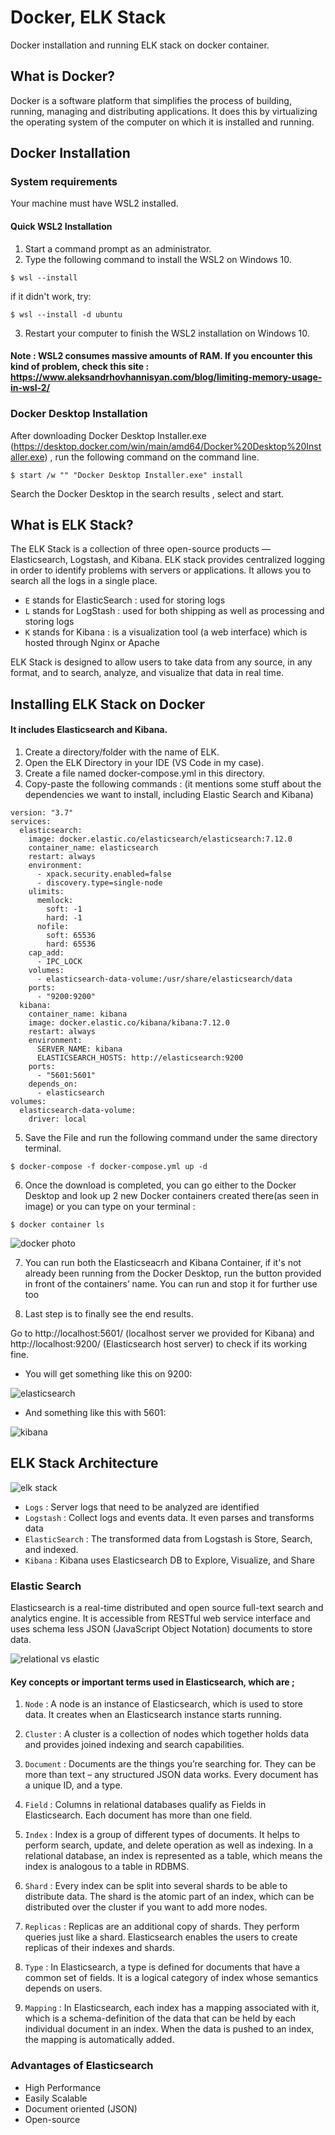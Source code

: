 # Docker, ELK Stack
Docker installation and running ELK stack on docker container.

## What is Docker?
Docker is a software platform that simplifies the process of building, running, managing and distributing applications. It does this by virtualizing the operating system of the computer on which it is installed and running.

## Docker Installation

### System requirements
Your machine must have WSL2 installed.

#### Quick WSL2 Installation
1. Start a command prompt as an administrator.
2. Type the following command to install the WSL2 on Windows 10.
```
$ wsl --install
```
if it didn't work, try:
```
$ wsl --install -d ubuntu
```
3. Restart your computer to finish the WSL2 installation on Windows 10.

#### Note : WSL2 consumes massive amounts of RAM. If you encounter this kind of problem, check this site : https://www.aleksandrhovhannisyan.com/blog/limiting-memory-usage-in-wsl-2/

### Docker Desktop Installation
After downloading Docker Desktop Installer.exe (https://desktop.docker.com/win/main/amd64/Docker%20Desktop%20Installer.exe) , run the following command on the command line.

```
$ start /w "" "Docker Desktop Installer.exe" install
```
Search the Docker Desktop in the search results , select and start.

## What is ELK Stack?
The ELK Stack is a collection of three open-source products — Elasticsearch, Logstash, and Kibana. ELK stack provides centralized logging in order to identify problems with servers or applications. It allows you to search all the logs in a single place.

- `E` stands for ElasticSearch : used for storing logs
- `L` stands for LogStash : used for both shipping as well as processing and storing logs
- `K` stands for Kibana : is a visualization tool (a web interface) which is hosted through Nginx or Apache

ELK Stack is designed to allow users to take data from any source, in any format, and to search, analyze, and visualize that data in real time.

## Installing ELK Stack on Docker
#### It includes Elasticsearch and Kibana.

1. Create a directory/folder with the name of ELK.
2. Open the ELK Directory in your IDE (VS Code in my case).
3. Create a file named docker-compose.yml in this directory.
4. Copy-paste the following commands : (it mentions some stuff about the dependencies we want to install, including Elastic Search and Kibana)
```
version: "3.7"
services:
  elasticsearch:
    image: docker.elastic.co/elasticsearch/elasticsearch:7.12.0
    container_name: elasticsearch
    restart: always
    environment:
      - xpack.security.enabled=false
      - discovery.type=single-node
    ulimits: 
      memlock:
        soft: -1 
        hard: -1
      nofile:
        soft: 65536
        hard: 65536
    cap_add: 
      - IPC_LOCK
    volumes:
      - elasticsearch-data-volume:/usr/share/elasticsearch/data
    ports:
      - "9200:9200"
  kibana:
    container_name: kibana
    image: docker.elastic.co/kibana/kibana:7.12.0
    restart: always
    environment:
      SERVER_NAME: kibana
      ELASTICSEARCH_HOSTS: http://elasticsearch:9200
    ports:
      - "5601:5601"
    depends_on:
      - elasticsearch
volumes: 
  elasticsearch-data-volume:
    driver: local
```

5. Save the File and run the following command under the same directory terminal.
```
$ docker-compose -f docker-compose.yml up -d
```

6. Once the download is completed, you can go either to the Docker Desktop and look up 2 new Docker containers created there(as seen in image) or you can type on your terminal :
```
$ docker container ls
```
![docker photo](https://github.com/esraeryilmaz/docker-elk-stack/blob/main/img/docker%20desktop.PNG)

7. You can run both the Elasticseacrh and Kibana Container, if it's not already been running from the Docker Desktop, run the button provided in front of the containers’ name.
You can run and stop it for further use too

8. Last step is to finally see the end results.

Go to http://localhost:5601/ (localhost server we provided for Kibana) and http://localhost:9200/ (Elasticsearch host server) to check if its working fine.

- You will get something like this on 9200:

![elasticsearch](https://github.com/esraeryilmaz/docker-elk-stack/blob/main/img/elasticsearch.PNG)

- And something like this with 5601:

![kibana](https://github.com/esraeryilmaz/docker-elk-stack/blob/main/img/kibana.PNG)

## ELK Stack Architecture

![elk stack]()

- `Logs` : Server logs that need to be analyzed are identified
- `Logstash` : Collect logs and events data. It even parses and transforms data
- `ElasticSearch` : The transformed data from Logstash is Store, Search, and indexed.
- `Kibana` : Kibana uses Elasticsearch DB to Explore, Visualize, and Share

### Elastic Search 
Elasticsearch is a real-time distributed and open source full-text search and analytics engine. It is accessible from RESTful web service interface and uses schema less JSON (JavaScript Object Notation) documents to store data.

![relational vs elastic]()

#### Key concepts or important terms used in Elasticsearch, which are ;  

1. `Node` : A node is an instance of Elasticsearch, which is used to store data. It creates when an Elasticsearch instance starts running.

2. `Cluster` : A cluster is a collection of nodes which together holds data and provides joined indexing and search capabilities.

3. `Document` : Documents are the things you’re searching for. They can be more than text – any structured JSON data works. Every document has a unique ID, and a type. 

4. `Field` : Columns in relational databases qualify as Fields in Elasticsearch. Each document has more than one field.

5. `Index` : Index is a group of different types of documents. It helps to perform search, update, and delete operation as well as indexing. In a relational database, an index is represented as a table, which means the index is analogous to a table in RDBMS. 

6. `Shard` : Every index can be split into several shards to be able to distribute data. The shard is the atomic part of an index, which can be distributed over the cluster if you want to add more nodes.

7. `Replicas` : Replicas are an additional copy of shards. They perform queries just like a shard. Elasticsearch enables the users to create replicas of their indexes and shards.

8. `Type` : In Elasticsearch, a type is defined for documents that have a common set of fields. It is a logical category of index whose semantics depends on users.

9. `Mapping` : In Elasticsearch, each index has a mapping associated with it, which is a schema-definition of the data that can be held by each individual document in an index. When the data is pushed to an index, the mapping is automatically added.


### Advantages of Elasticsearch
- High Performance
- Easily Scalable
- Document oriented (JSON)
- Open-source


